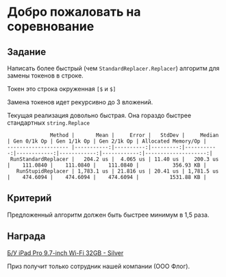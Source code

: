 # Добро пожаловать на соревнование

## Задание
Написать более быстрый (чем `StandardReplacer.Replacer`) алгоритм для замены токенов в строке. 

Токен это строка окруженная `[$` и `$]`

Замена токенов идет рекурсивно до 3 вложений.

Текущая реализация довольно быстрая. Она гораздо быстрее стандартных `string.Replace`

```
              Method |       Mean |     Error |   StdDev |     Median | Gen 0/1k Op | Gen 1/1k Op | Gen 2/1k Op | Allocated Memory/Op |
-------------------- |-----------:|----------:|---------:|-----------:|------------:|------------:|------------:|--------------------:|
 RunStandardReplacer |   204.2 us |  4.065 us | 11.40 us |   200.3 us |    111.0840 |    111.0840 |    111.0840 |           356.93 KB |
   RunStupidReplacer | 1,783.1 us | 21.816 us | 20.41 us | 1,781.5 us |    474.6094 |    474.6094 |    474.6094 |          1531.88 KB |
```

## Критерий
Предложенный алгоритм должен быть быстрее минимум в 1,5 раза.

## Награда
[Б/У iPad  Pro 9.7-inch Wi-Fi 32GB - Silver](https://market.yandex.ru/product--planshet-apple-ipad-pro-9-7-32gb-wi-fi/13584214)

Приз получит только сотрудник нашей компании (ООО Флог).
